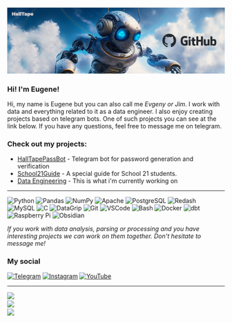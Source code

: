 ![profile](https://github.com/halltape/halltape/blob/main/jpg/github_jpg.jpg)

### **Hi! I'm Eugene!**

Hi, my name is Eugene but you can also call me *Evgeny or Jim*. I work with data and everything related to it as a data engineer. I also enjoy creating projects based on telegram bots. One of such projects you can see at the link below. If you have any questions, feel free to message me on telegram.

### Check out my projects:
- [HallTapePassBot](https://github.com/halltape/HalltapePassBot) - Telegram bot for password generation and verification
- [School21Guide](https://github.com/halltape/C) - A special guide for School 21 students.
- [Data Engineering](https://github.com/halltape/data-engineering) - This is what i'm currently working on
***
![Python](https://img.shields.io/badge/-Python-3776AB?logo=python&logoColor=white)
![Pandas](https://img.shields.io/badge/-Pandas-150458?logo=pandas&logoColor=white)
![NumPy](https://img.shields.io/badge/-NumPy-013243?logo=numpy&logoColor=white)
![Apache](https://img.shields.io/badge/-Apache-D22128?logo=apache&logoColor=white)
![PostgreSQL](https://img.shields.io/badge/-PostgreSQL-336791?logo=postgresql&logoColor=white)
![Redash](https://img.shields.io/badge/-Redash-FF473E?logo=redash&logoColor=white)
![MySQL](https://img.shields.io/badge/-MySQL-4479A1?logo=mysql&logoColor=white)
![C](https://img.shields.io/badge/-C-00599C?logo=c&logoColor=white)
![DataGrip](https://img.shields.io/badge/-DataGrip-000000?logo=datagrip&logoColor=white)
![Git](https://img.shields.io/badge/-Git-F05032?logo=git&logoColor=white)
![VSCode](https://img.shields.io/badge/-VSCode-007ACC?logo=visual-studio-code&logoColor=white)
![Bash](https://img.shields.io/badge/-Bash-4EAA25?logo=gnu-bash&logoColor=white)
![Docker](https://img.shields.io/badge/-Docker-2496ED?logo=docker&logoColor=white)
![dbt](https://img.shields.io/badge/-dbt-FFC82C?logo=dbt&logoColor=white)
![Raspberry Pi](https://img.shields.io/badge/-Raspberry%20Pi-C51A4A?logo=raspberry-pi&logoColor=white)
![Obsidian](https://img.shields.io/badge/-Obsidian-16161D?logo=obsidian&logoColor=white)

*If you work with data analysis, parsing or processing and you have interesting projects we can work on them together. Don't hesitate to message me!*

### My social
[![Telegram](https://img.shields.io/badge/-Telegram-2CA5E0?style=flat&logo=telegram&logoColor=white)](https://t.me/halltape)
[![Instagram](https://img.shields.io/badge/-Instagram-E4405F?style=flat&logo=instagram&logoColor=white)](https://www.instagram.com/halltape/)
[![YouTube](https://img.shields.io/badge/-YouTube-FF0000?style=flat&logo=youtube&logoColor=white)](https://www.youtube.com/channel/UC5eNOWBoGKQB3yY1eP5CnxQ)

***
![](https://github-readme-stats-sigma-five.vercel.app/api?username=halltape&theme=merko&hide_border=false&include_all_commits=true&count_private=true)<br/>
![](https://github-readme-streak-stats.herokuapp.com/?user=halltape&theme=merko&hide_border=false)<br/>
![](https://github-readme-stats-sigma-five.vercel.app/api/top-langs/?username=halltape&theme=merko&hide_border=false&include_all_commits=true&count_private=true&layout=compact)

